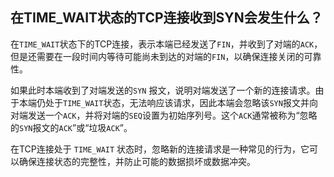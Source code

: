 ## 在TIME_WAIT状态的TCP连接收到SYN会发生什么？

在`TIME_WAIT`状态下的TCP连接，表示本端已经发送了`FIN`，并收到了对端的`ACK`，但是还需要在一段时间内等待可能尚未到达的对端的`FIN`，以确保连接关闭的可靠性。

如果此时本端收到了对端发送的`SYN` 报文，说明对端发送了一个新的连接请求。由于本端仍处于`TIME_WAIT`状态，无法响应该请求，因此本端会忽略该`SYN`报文并向对端发送一个`ACK`，并将对端的`SEQ`设置为初始序列号。这个`ACK`通常被称为“忽略的`SYN`报文的`ACK`”或“垃圾`ACK`”。

在TCP连接处于 `TIME_WAIT` 状态时，忽略新的连接请求是一种常见的行为，它可以确保连接状态的完整性，并防止可能的数据损坏或数据冲突。

